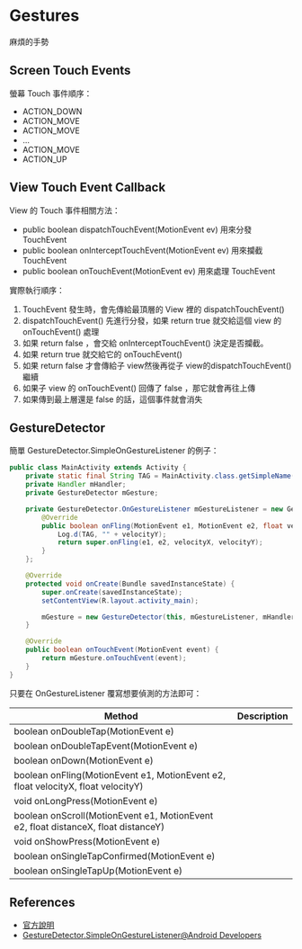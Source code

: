 # Gestures

麻煩的手勢

## Screen Touch Events

螢幕 Touch 事件順序：

* ACTION_DOWN
* ACTION_MOVE
* ACTION_MOVE
* ...
* ACTION_MOVE
* ACTION_UP

## View Touch Event Callback

View 的 Touch 事件相關方法：

* public boolean dispatchTouchEvent(MotionEvent ev) 用來分發 TouchEvent
* public boolean onInterceptTouchEvent(MotionEvent ev) 用來攔截 TouchEvent
* public boolean onTouchEvent(MotionEvent ev) 用來處理 TouchEvent

實際執行順序：

1. TouchEvent 發生時，會先傳給最頂層的 View 裡的 dispatchTouchEvent()
2. dispatchTouchEvent() 先進行分發，如果 return true 就交給這個 view 的 onTouchEvent() 處理
3. 如果 return false ，會交給 onInterceptTouchEvent() 決定是否攔截。
4. 如果 return true 就交給它的 onTouchEvent()
5. 如果 return false 才會傳給子 view然後再從子 view的dispatchTouchEvent() 繼續
6. 如果子 view 的 onTouchEvent() 回傳了 false ，那它就會再往上傳
7. 如果傳到最上層還是 false 的話，這個事件就會消失

## GestureDetector

簡單 GestureDetector.SimpleOnGestureListener 的例子：

```java
public class MainActivity extends Activity {
    private static final String TAG = MainActivity.class.getSimpleName();
    private Handler mHandler;
    private GestureDetector mGesture;

    private GestureDetector.OnGestureListener mGestureListener = new GestureDetector.SimpleOnGestureListener() {
        @Override
        public boolean onFling(MotionEvent e1, MotionEvent e2, float velocityX, float velocityY) {
            Log.d(TAG, "" + velocityY);
            return super.onFling(e1, e2, velocityX, velocityY);
        }
    };

    @Override
    protected void onCreate(Bundle savedInstanceState) {
        super.onCreate(savedInstanceState);
        setContentView(R.layout.activity_main);

        mGesture = new GestureDetector(this, mGestureListener, mHandler, false);
    }

    @Override
    public boolean onTouchEvent(MotionEvent event) {
        return mGesture.onTouchEvent(event);
    }
}
```

只要在 OnGestureListener 覆寫想要偵測的方法即可：

| Method | Description |
| ------ | ----------- |
| boolean onDoubleTap(MotionEvent e) | |
| boolean onDoubleTapEvent(MotionEvent e) | |
| boolean onDown(MotionEvent e) | |
| boolean onFling(MotionEvent e1, MotionEvent e2, float velocityX, float velocityY) | |
| void onLongPress(MotionEvent e) | |
| boolean onScroll(MotionEvent e1, MotionEvent e2, float distanceX, float distanceY) | |
| void onShowPress(MotionEvent e) | |
| boolean onSingleTapConfirmed(MotionEvent e) | |
| boolean onSingleTapUp(MotionEvent e) | |

References
----------

* [官方說明](http://developer.android.com/training/gestures/index.html)
* [GestureDetector.SimpleOnGestureListener@Android Developers](http://developer.android.com/reference/android/view/GestureDetector.SimpleOnGestureListener.html)
